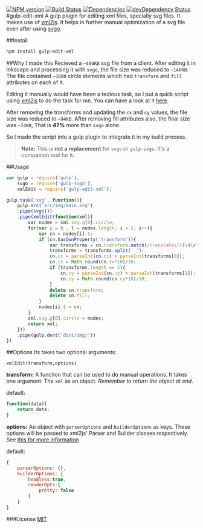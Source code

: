 [![NPM version](https://badge.fury.io/js/gulp-edit-xml.svg)](http://badge.fury.io/js/gulp-edit-xml) [![Build Status](https://travis-ci.org/vkbansal/gulp-edit-xml.svg?branch=master)](https://travis-ci.org/vkbansal/gulp-edit-xml) [![Dependencies](https://david-dm.org/vkbansal/gulp-edit-xml.png)](https://david-dm.org/vkbansal/gulp-edit-xml) [![devDependency Status](https://david-dm.org/vkbansal/gulp-edit-xml/dev-status.svg)](https://david-dm.org/vkbansal/gulp-edit-xml#info=devDependencies)
#gulp-edit-xml
A gulp plugin for editing xml files, specially svg files. It makes use of [xml2js](https://www.npmjs.org/package/xml2js). It helps in further manual optimization of a svg file even after using [svgo](https://www.npmjs.org/package/svgo).

##Install
```bash
npm install gulp-edit-xml
```
##Why I made this
Recieved a `~400KB` svg file from a client. After editing it in Inkscape and processing it with `svgo`, the file size was reduced to `~140KB`. The file contained `~1600` circle elements which had `transform` and `fill` attributes on each of it.

Editing it manually would have been a tedious task, so I put a quick script using [xml2js](https://www.npmjs.org/package/xml2js) to do the task for me. You can have a look at it [here](https://gist.github.com/vkbansal/1d2321e34feba9648589).

After removing the transforms and updating the `cx` and `cy` values, the file size was reduced to `~94KB`. After removing fill attributes also, the final size was `~74KB`, That is **47%** more than `svgo` alone.

So I made the script into a gulp plugin to integrate it in my build process.

> **Note:** This is **not a replacement** for `svgo` or `gulp-svgo`. It's a companion tool for it.

##Usage
```js
var gulp = require('gulp'),
    svgo = require('gulp-svgo'),
    xmlEdit = require('gulp-edit-xml');

gulp.task('svg', function(){
    gulp.src('src/img/main.svg')
    .pipe(svgo())
    .pipe(xmlEdit(function(xml){
        var nodes = xml.svg.g[0].circle;
        for(var i = 0 , l = nodes.length; i < l; i++){
            var cn = nodes[i].$;
            if (cn.hasOwnProperty('transform')){
                var transforms = cn.transform.match(/translate\(([\d\s\-\.]+)\)/)[1];
                transforms = transforms.split(' ');
                cn.cx = parseInt(cn.cx) + parseInt(transforms[0]);
                cn.cx = Math.round(cn.cx*10)/10;
                if (transforms.length == 2){
                    cn.cy = parseInt(cn.cy) + parseInt(transforms[1]);
                    cn.cy = Math.round(cn.cy*10)/10;
                }
                delete cn.transform;
                delete cn.fill;
            }
            nodes[i].$ = cn;
        }
        xml.svg.g[0].circle = nodes;
        return xml;
    }))
    .pipe(gulp.dest('dist/img/'))
})
```

##Options
Its takes two optional arguments:
```
xmlEdit(transform,options)
```
**transform:** A function that can be used to do manual operations. It takes one argument: The `xml` as an object. *Remember to return the object at end*.

default:
```js
function(data){
    return data;
}
```

**options:** An object with `parserOptions` and `builderOptions` as keys. These options will be passed to xml2js' Parser and Builder classes respectively. See [this for more information](https://github.com/Leonidas-from-XIV/node-xml2js#options)

default:
```js
{
    parserOptions: {},
    builderOptions: {
        headless:true,
        renderOpts:{
            pretty: false
        }
    }
}
```

###License
[MIT](LICENSE.md)

